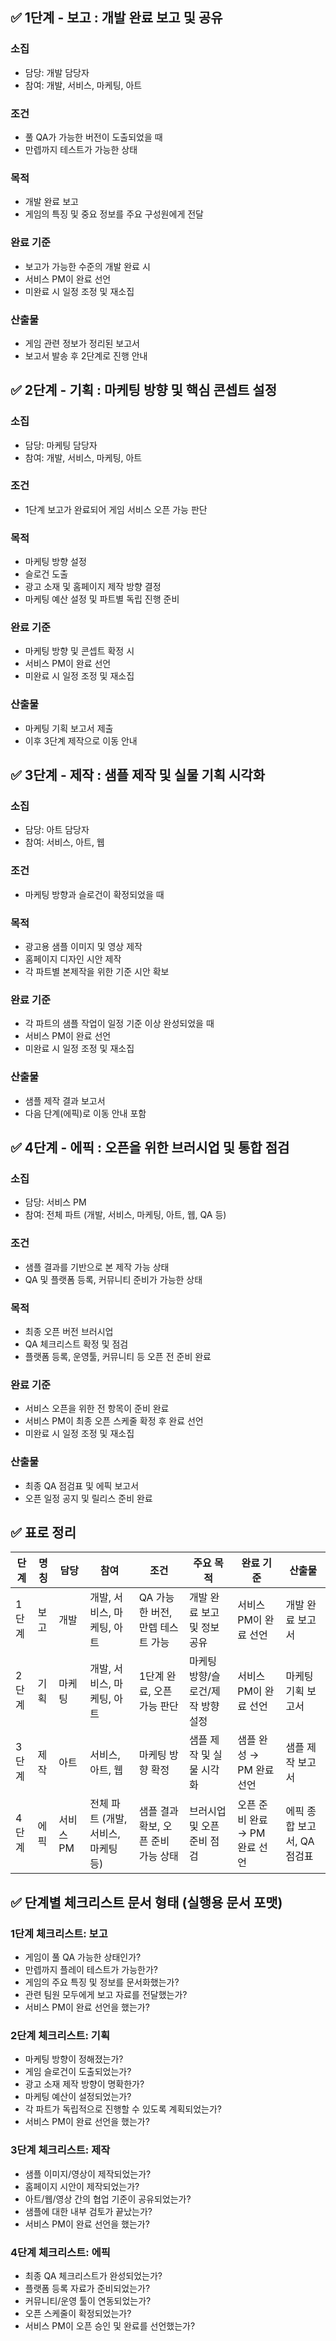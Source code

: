 ## ✅ 1단계 - 보고 : 개발 완료 보고 및 공유
### 소집
- 담당: 개발 담당자
- 참여: 개발, 서비스, 마케팅, 아트

### 조건
- 풀 QA가 가능한 버전이 도출되었을 때
- 만렙까지 테스트가 가능한 상태

### 목적

- 개발 완료 보고
- 게임의 특징 및 중요 정보를 주요 구성원에게 전달

### 완료 기준
- 보고가 가능한 수준의 개발 완료 시
- 서비스 PM이 완료 선언
- 미완료 시 일정 조정 및 재소집

### 산출물
- 게임 관련 정보가 정리된 보고서
- 보고서 발송 후 2단계로 진행 안내

## ✅ 2단계 - 기획 : 마케팅 방향 및 핵심 콘셉트 설정
### 소집

- 담당: 마케팅 담당자
- 참여: 개발, 서비스, 마케팅, 아트

### 조건
- 1단계 보고가 완료되어 게임 서비스 오픈 가능 판단

### 목적
- 마케팅 방향 설정
- 슬로건 도출
- 광고 소재 및 홈페이지 제작 방향 결정
- 마케팅 예산 설정 및 파트별 독립 진행 준비

### 완료 기준
- 마케팅 방향 및 콘셉트 확정 시
- 서비스 PM이 완료 선언
- 미완료 시 일정 조정 및 재소집

### 산출물
- 마케팅 기획 보고서 제출
- 이후 3단계 제작으로 이동 안내

## ✅ 3단계 - 제작 : 샘플 제작 및 실물 기획 시각화
### 소집
- 담당: 아트 담당자
- 참여: 서비스, 아트, 웹

### 조건
- 마케팅 방향과 슬로건이 확정되었을 때

### 목적
- 광고용 샘플 이미지 및 영상 제작
- 홈페이지 디자인 시안 제작
- 각 파트별 본제작을 위한 기준 시안 확보

### 완료 기준
- 각 파트의 샘플 작업이 일정 기준 이상 완성되었을 때
- 서비스 PM이 완료 선언
- 미완료 시 일정 조정 및 재소집

### 산출물
- 샘플 제작 결과 보고서
- 다음 단계(에픽)로 이동 안내 포함

## ✅ 4단계 - 에픽 : 오픈을 위한 브러시업 및 통합 점검
### 소집
- 담당: 서비스 PM
- 참여: 전체 파트 (개발, 서비스, 마케팅, 아트, 웹, QA 등)

### 조건
- 샘플 결과를 기반으로 본 제작 가능 상태
- QA 및 플랫폼 등록, 커뮤니티 준비가 가능한 상태

### 목적
- 최종 오픈 버전 브러시업
- QA 체크리스트 확정 및 점검
- 플랫폼 등록, 운영툴, 커뮤니티 등 오픈 전 준비 완료

### 완료 기준
- 서비스 오픈을 위한 전 항목이 준비 완료
- 서비스 PM이 최종 오픈 스케줄 확정 후 완료 선언
- 미완료 시 일정 조정 및 재소집

### 산출물
- 최종 QA 점검표 및 에픽 보고서
- 오픈 일정 공지 및 릴리스 준비 완료







## ✅ 표로 정리

| 단계   | 명칭     | 담당          | 참여                                  | 조건                                           | 주요 목적                                     | 완료 기준                                  | 산출물                    |
|--------|----------|---------------|---------------------------------------|------------------------------------------------|------------------------------------------------|---------------------------------------------|---------------------------|
| 1단계  | 보고     | 개발          | 개발, 서비스, 마케팅, 아트            | QA 가능한 버전, 만렙 테스트 가능               | 개발 완료 보고 및 정보 공유                   | 서비스 PM이 완료 선언                        | 개발 완료 보고서         |
| 2단계  | 기획     | 마케팅        | 개발, 서비스, 마케팅, 아트            | 1단계 완료, 오픈 가능 판단                    | 마케팅 방향/슬로건/제작 방향 설정             | 서비스 PM이 완료 선언                        | 마케팅 기획 보고서       |
| 3단계  | 제작     | 아트          | 서비스, 아트, 웹                      | 마케팅 방향 확정                              | 샘플 제작 및 실물 시각화                       | 샘플 완성 → PM 완료 선언                    | 샘플 제작 보고서         |
| 4단계  | 에픽     | 서비스 PM     | 전체 파트 (개발, 서비스, 마케팅 등)   | 샘플 결과 확보, 오픈 준비 가능 상태           | 브러시업 및 오픈 준비 점검                     | 오픈 준비 완료 → PM 완료 선언               | 에픽 종합 보고서, QA 점검표 |




## ✅ 단계별 체크리스트 문서 형태 (실행용 문서 포맷)

### 1단계 체크리스트: 보고
- 게임이 풀 QA 가능한 상태인가?
-  만렙까지 플레이 테스트가 가능한가?
-  게임의 주요 특징 및 정보를 문서화했는가?
-  관련 팀원 모두에게 보고 자료를 전달했는가?
-  서비스 PM이 완료 선언을 했는가?

### 2단계 체크리스트: 기획
- 마케팅 방향이 정해졌는가?
- 게임 슬로건이 도출되었는가?
- 광고 소재 제작 방향이 명확한가?
- 마케팅 예산이 설정되었는가?
- 각 파트가 독립적으로 진행할 수 있도록 계획되었는가?
- 서비스 PM이 완료 선언을 했는가?

### 3단계 체크리스트: 제작
- 샘플 이미지/영상이 제작되었는가?
- 홈페이지 시안이 제작되었는가?
- 아트/웹/영상 간의 협업 기준이 공유되었는가?
- 샘플에 대한 내부 검토가 끝났는가?
- 서비스 PM이 완료 선언을 했는가?

### 4단계 체크리스트: 에픽
- 최종 QA 체크리스트가 완성되었는가?
- 플랫폼 등록 자료가 준비되었는가?
- 커뮤니티/운영 툴이 연동되었는가?
- 오픈 스케줄이 확정되었는가?
- 서비스 PM이 오픈 승인 및 완료를 선언했는가?







